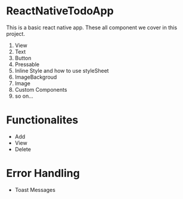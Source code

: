 ﻿# ReactNativeTodoApp

This is a basic react native app. These all component we cover in this project.

1. View
2. Text
3. Button
4. Pressable
5. Inline Style and how to use styleSheet
6. ImageBackgroud
7. Image
8. Custom Components
9. so on...

# Functionalites
* Add
* View
* Delete

# Error Handling
* Toast Messages
